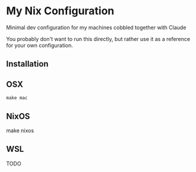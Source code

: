 # My Nix Configuration

Minimal dev configuration for my machines cobbled together with Claude

You probably don't want to run this directly, but rather use it as a reference for your own configuration.

## Installation

## OSX

```console
make mac
```

## NixOS

make nixos

## WSL

TODO
